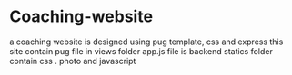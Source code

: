 # Coaching-website
 a coaching website is designed using pug template, css and express
this site contain pug file in views folder 
 app.js file is backend 
 statics folder contain css . photo and javascript
